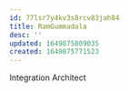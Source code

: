 ```yaml
---
id: 77lsr7y4kv3s8rcv83jah84
title: RamGummadala
desc: ''
updated: 1649875809035
created: 1649875771523
---
```


Integration Architect
